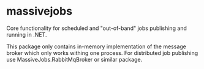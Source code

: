 # massivejobs
Core functionality for scheduled and "out-of-band" jobs publishing and running in .NET. 

This package only contains in-memory implementation of the message broker which only works withing one process. 
For distributed job publishing use MassiveJobs.RabbitMqBroker or similar package.
